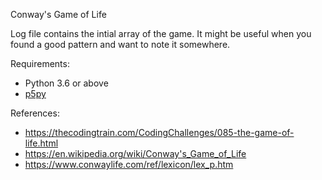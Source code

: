 Conway's Game of Life

Log file contains the intial array of the game. It might be useful when you found a good pattern and want to note it somewhere. 

Requirements:
- Python 3.6 or above
- [p5py](https://github.com/p5py/p5)

References:
- https://thecodingtrain.com/CodingChallenges/085-the-game-of-life.html
- https://en.wikipedia.org/wiki/Conway's_Game_of_Life
- https://www.conwaylife.com/ref/lexicon/lex_p.htm